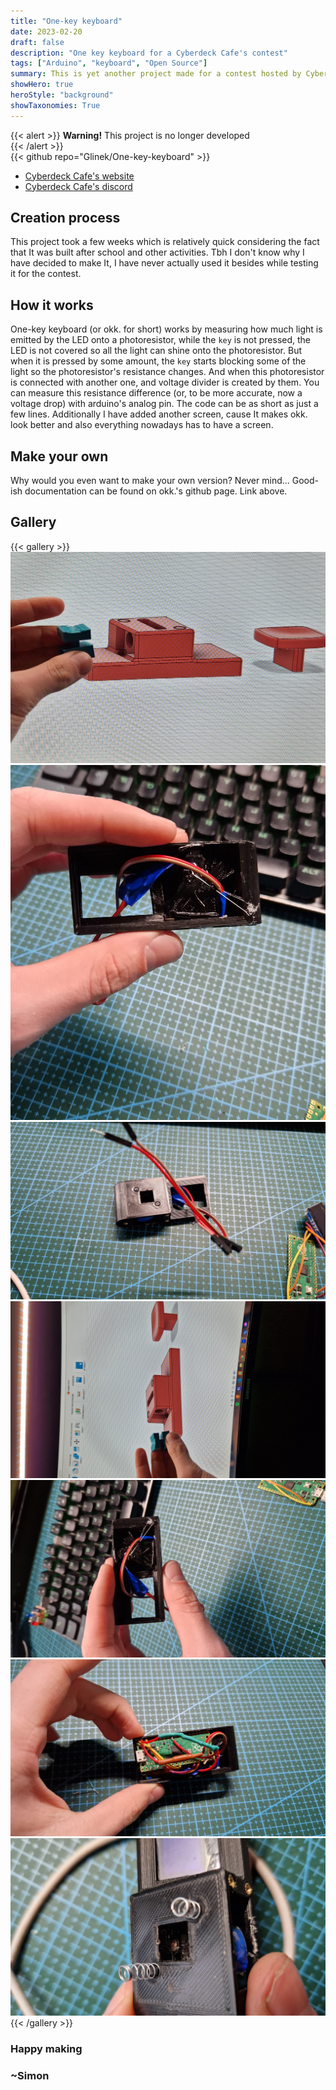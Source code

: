 ```yaml
---
title: "One-key keyboard"
date: 2023-02-20
draft: false
description: "One key keyboard for a Cyberdeck Cafe's contest"
tags: ["Arduino", "keyboard", "Open Source"]
summary: This is yet another project made for a contest hosted by Cyberdeck Cafe. The objective was to create a keyboard that, as the name suggests, has only one button.
showHero: true
heroStyle: "background"
showTaxonomies: True
---
```



{{< alert >}}
**Warning!** This project is no longer developed    
{{< /alert >}}     
{{< github repo="Glinek/One-key-keyboard" >}}
* [Cyberdeck Cafe's website](https://cyberdeck.cafe/)
* [Cyberdeck Cafe's discord](https://discord.com/invite/JK76KBsfuR)

## Creation process
This project took a few weeks which is relatively quick considering the fact that It was built after school and other activities. Tbh I don't know why I have decided to make It, I have never actually used it besides while testing it for the contest. 

## How it works
One-key keyboard (or okk. for short) works by measuring how much light is emitted by the LED onto a photoresistor, while the `key` is not pressed, the LED is not covered so all the light can shine onto the photoresistor. But when it is pressed by some amount, the `key` starts blocking some of the light so the photoresistor's resistance changes. And when this photoresistor is connected with another one, and voltage divider is created by them. You can measure this resistance difference (or, to be more accurate, now a voltage drop) with arduino's analog pin. The code can be as short as just a few lines. Additionally I have added another screen, cause It makes okk. look better and also everything nowadays has to have a screen.

## Make your own
Why would you even want to make your own version? Never mind... Good-ish documentation can be found on okk.'s github page. Link above.

## Gallery
{{< gallery >}}
  <img src="gallery/1.jpg" class="grid-w33" />
  <img src="gallery/2.jpg" class="grid-w33" />
  <img src="gallery/3.jpg" class="grid-w33" />
  <img src="gallery/4.jpg" class="grid-w33" />
  <img src="gallery/5.jpg" class="grid-w33" />
  <img src="gallery/6.jpg" class="grid-w33" />
  <img src="gallery/7.jpg" class="grid-w33" />
{{< /gallery >}}

### Happy making
### ~Simon